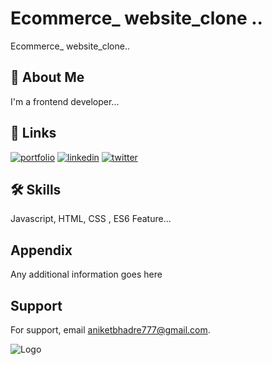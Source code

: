 # Ecommerce_ website_clone ..

Ecommerce_ website_clone..

## 🚀 About Me
I'm a frontend developer...


## 🔗 Links
[![portfolio](https://img.shields.io/badge/my_portfolio-000?style=for-the-badge&logo=ko-fi&logoColor=white)](https://katherineoelsner.com/)
[![linkedin](https://img.shields.io/badge/linkedin-0A66C2?style=for-the-badge&logo=linkedin&logoColor=white)](https://www.linkedin.com/in/aniket-bhadre-0521b6289)
[![twitter](https://img.shields.io/badge/twitter-1DA1F2?style=for-the-badge&logo=twitter&logoColor=white)](https://twitter.com/)


## 🛠 Skills
Javascript, HTML, CSS , ES6 Feature...


## Appendix

Any additional information goes here


## Support

For support, email aniketbhadre777@gmail.com.


![Logo]("https://paste.pics/0bedf330b67e1767b5ec9126f904049e")

